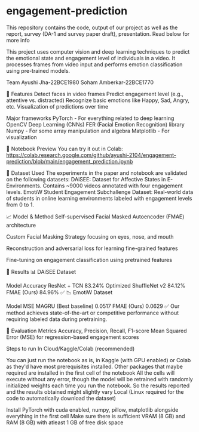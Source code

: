 # engagement-prediction
This repository contains the code, output of our project as well as the report, survey (DA-1 and survey paper draft), presentation. Read below for more info

This project uses computer vision and deep learning techniques to predict the emotional state and engagement level of individuals in a video. It processes frames from video input and performs emotion classification using pre-trained models.

Team
Ayushi Jha-22BCE1980
Soham Amberkar-22BCE1770

🚀 Features
Detect faces in video frames
Predict engagement level (e.g., attentive vs. distracted)
Recognize basic emotions like Happy, Sad, Angry, etc.
Visualization of predictions over time

Major frameworks
PyTorch - For everything related to deep learning
OpenCV
Deep Learning (CNNs)
FER (Facial Emotion Recognition) library
Numpy - For some array manipulation and algebra
Matplotlib - For visualization

📓 Notebook Preview
You can try it out in Colab:
https://colab.research.google.com/github/ayushi-2104/engagement-prediction/blob/main/engagement_prediction.ipynb

📂 Dataset Used
The experiments in the paper and notebook are validated on the following datasets:
DAiSEE: Dataset for Affective States in E-Environments. Contains ~9000 videos annotated with four engagement levels.
EmotiW Student Engagement Subchallenge Dataset: Real-world data of students in online learning environments labeled with engagement levels from 0 to 1.

📈 Model & Method
Self-supervised Facial Masked Autoencoder (FMAE) architecture

Custom Facial Masking Strategy focusing on eyes, nose, and mouth

Reconstruction and adversarial loss for learning fine-grained features

Fine-tuning on engagement classification using pretrained features

🧪 Results
📊 DAiSEE Dataset

Model	Accuracy
ResNet + TCN	83.24%
Optimized ShuffleNet v2	84.12%
FMAE (Ours)	84.96% ✅
📉 EmotiW Dataset

Model	MSE
MAGRU (Best baseline)	0.0517
FMAE (Ours)	0.0629 ✅
Our method achieves state-of-the-art or competitive performance without requiring labeled data during pretraining.

🎯 Evaluation Metrics
Accuracy, Precision, Recall, F1-score
Mean Squared Error (MSE) for regression-based engagement scores

Steps to run
In Cloud/Kaggle/Colab (recommended)

You can just run the notebook as is, in Kaggle (with GPU enabled) or Colab as they'd have most prerequisites installed. Other packages that maybe required are installed in the first cell of the notebook
All the cells will execute without any error, though the model will be retrained with randomly initialized weights each time you run the notebook. So the results reported and the results obtained might slightly vary
Local (Linux required for the code to automatically download the dataset)

Install PyTorch with cuda enabled, numpy, pillow, matplotlib alongside everything in the first cell
Make sure there is sufficient VRAM (8 GB) and RAM (8 GB) with atleast 1 GB of free disk space
